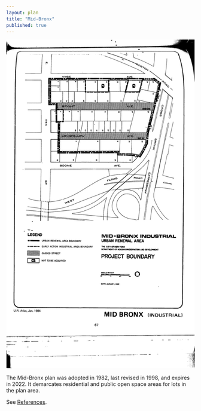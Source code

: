 ```yaml
---
layout: plan
title: "Mid-Bronx"
published: true
---
```


![Mid-Bronx in the Atlas of Urban Renewal](Mid-Bronx.jpg)

The Mid-Bronx plan was adopted in 1982, last revised in 1998, and expires in 2022. It demarcates residential and public open space areas for lots in the plan area.

See [References](http://www.urbanreviewer.org/#page=references.html). 
